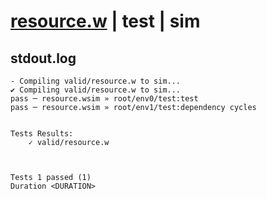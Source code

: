 # [resource.w](../../../../examples/tests/valid/resource.w) | test | sim

## stdout.log
```log
- Compiling valid/resource.w to sim...
✔ Compiling valid/resource.w to sim...
pass ─ resource.wsim » root/env0/test:test             
pass ─ resource.wsim » root/env1/test:dependency cycles
 

Tests Results:
    ✓ valid/resource.w



Tests 1 passed (1) 
Duration <DURATION>

```

